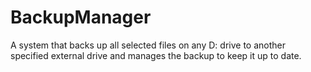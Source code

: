 # BackupManager

A system that backs up all selected files on any D: drive to another specified external drive and manages the backup to keep it up to date.
